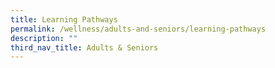 ```yaml
---
title: Learning Pathways
permalink: /wellness/adults-and-seniors/learning-pathways
description: ""
third_nav_title: Adults & Seniors
---
```

